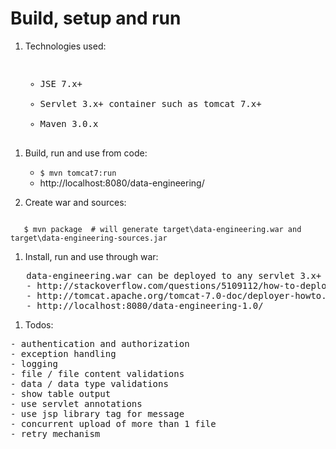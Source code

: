 # Build, setup and run

1. Technologies used:<pre>
   - JSE 7.x+
   - Servlet 3.x+ container such as tomcat 7.x+
   - Maven 3.0.x
</pre>

1. Build, run and use from code:
   - <code>$ mvn tomcat7:run</code>
   - http://localhost:8080/data-engineering/

1. Create war and sources:
<code>
   $ mvn package  # will generate target\data-engineering.war and target\data-engineering-sources.jar
</code>

1. Install, run and use through war:
<pre>
   data-engineering.war can be deployed to any servlet 3.x+ container such as tomcat 7.x+.
   - http://stackoverflow.com/questions/5109112/how-to-deploy-war-in-tomcat-7
   - http://tomcat.apache.org/tomcat-7.0-doc/deployer-howto.html
   - http://localhost:8080/data-engineering-1.0/
</pre>

1. Todos:
<pre>
- authentication and authorization
- exception handling
- logging
- file / file content validations
- data / data type validations
- show table output
- use servlet annotations
- use jsp library tag for message
- concurrent upload of more than 1 file
- retry mechanism
</pre>


